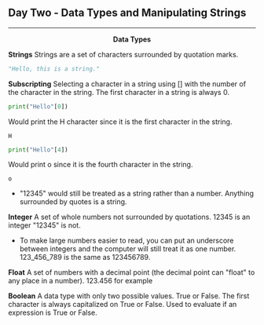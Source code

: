 ## Day Two - Data Types and Manipulating Strings

---

<p align = center><b>Data Types</b></p>

**Strings**
Strings are a set of characters surrounded by quotation marks.

```python
"Hello, this is a string."
```
**Subscripting**
Selecting a character in a string using [] with the number of the character in the string. The first character in a string is always 0.

```python
print("Hello"[0])
```
Would print the H character since it is the first character in the string.
```
H
```
```python
print("Hello"[4])
```
Would print o since it is the fourth character in the string.
```
o
```
- "12345" would still be treated as a string rather than a number. Anything surrounded by quotes is a string.

**Integer**
A set of whole numbers not surrounded by quotations. 12345 is an integer "12345" is not.

- To make large numbers easier to read, you can put an underscore between integers and the computer will still treat it as one number. 123_456_789 is the same as 123456789.

**Float**
A set of numbers with a decimal point (the decimal point can "float" to any place in a number). 123.456 for example

**Boolean**
A data type with only two possible values. True or False. The first character is always capitalized on True or False. Used to evaluate if an expression is True or False.
